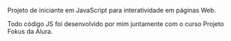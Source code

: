 Projeto de iniciante em JavaScript para interatividade em páginas Web.

Todo código JS foi desenvolvido por mim juntamente com o curso Projeto Fokus da Alura.
